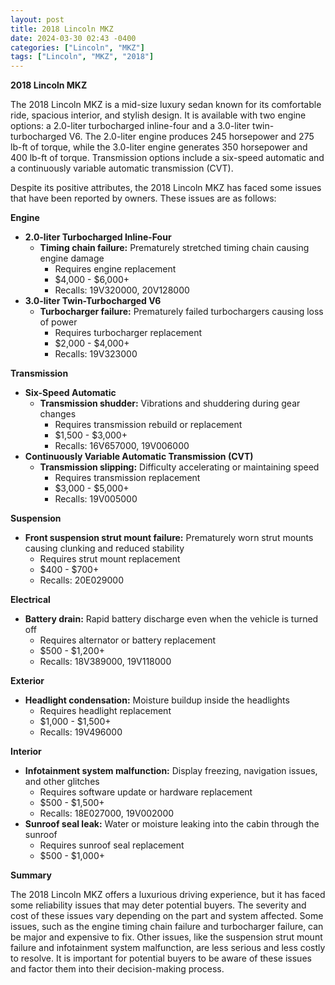 ```yaml
---
layout: post
title: 2018 Lincoln MKZ
date: 2024-03-30 02:43 -0400
categories: ["Lincoln", "MKZ"]
tags: ["Lincoln", "MKZ", "2018"]
---
```

**2018 Lincoln MKZ**

The 2018 Lincoln MKZ is a mid-size luxury sedan known for its comfortable ride, spacious interior, and stylish design. It is available with two engine options: a 2.0-liter turbocharged inline-four and a 3.0-liter twin-turbocharged V6. The 2.0-liter engine produces 245 horsepower and 275 lb-ft of torque, while the 3.0-liter engine generates 350 horsepower and 400 lb-ft of torque. Transmission options include a six-speed automatic and a continuously variable automatic transmission (CVT).

Despite its positive attributes, the 2018 Lincoln MKZ has faced some issues that have been reported by owners. These issues are as follows:

**Engine**

* **2.0-liter Turbocharged Inline-Four**
    * **Timing chain failure:** Prematurely stretched timing chain causing engine damage
        * Requires engine replacement
        * $4,000 - $6,000+
        * Recalls: 19V320000, 20V128000
* **3.0-liter Twin-Turbocharged V6**
    * **Turbocharger failure:** Prematurely failed turbochargers causing loss of power
        * Requires turbocharger replacement
        * $2,000 - $4,000+
        * Recalls: 19V323000

**Transmission**

* **Six-Speed Automatic**
    * **Transmission shudder:** Vibrations and shuddering during gear changes
        * Requires transmission rebuild or replacement
        * $1,500 - $3,000+
        * Recalls: 16V657000, 19V006000
* **Continuously Variable Automatic Transmission (CVT)**
    * **Transmission slipping:** Difficulty accelerating or maintaining speed
        * Requires transmission replacement
        * $3,000 - $5,000+
        * Recalls: 19V005000

**Suspension**

* **Front suspension strut mount failure:** Prematurely worn strut mounts causing clunking and reduced stability
    * Requires strut mount replacement
    * $400 - $700+
    * Recalls: 20E029000

**Electrical**

* **Battery drain:** Rapid battery discharge even when the vehicle is turned off
    * Requires alternator or battery replacement
    * $500 - $1,200+
    * Recalls: 18V389000, 19V118000

**Exterior**

* **Headlight condensation:** Moisture buildup inside the headlights
    * Requires headlight replacement
    * $1,000 - $1,500+
    * Recalls: 19V496000

**Interior**

* **Infotainment system malfunction:** Display freezing, navigation issues, and other glitches
    * Requires software update or hardware replacement
    * $500 - $1,500+
    * Recalls: 18E027000, 19V002000
* **Sunroof seal leak:** Water or moisture leaking into the cabin through the sunroof
    * Requires sunroof seal replacement
    * $500 - $1,000+

**Summary**

The 2018 Lincoln MKZ offers a luxurious driving experience, but it has faced some reliability issues that may deter potential buyers. The severity and cost of these issues vary depending on the part and system affected. Some issues, such as the engine timing chain failure and turbocharger failure, can be major and expensive to fix. Other issues, like the suspension strut mount failure and infotainment system malfunction, are less serious and less costly to resolve. It is important for potential buyers to be aware of these issues and factor them into their decision-making process.
